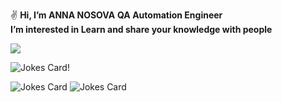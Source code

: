 ✌️ **Hi, I’m ANNA NOSOVA** 
  **QA Automation Engineer**   
  **I’m interested in Learn and share your knowledge with people**
  
![](https://komarev.com/ghpvc/?username=annaelecconte)

![Jokes Card](https://readme-jokes.vercel.app/api)!

<img src="https://readme-jokes.vercel.app/api" alt="Jokes Card" />


<img src="https://readme-jokes.vercel.app/api" alt="Jokes Card" />

<!---
annaelecconte/annaelecconte is a ✨ special ✨ repository because its `README.md` (this file) appears on your GitHub profile.
You can click the Preview link to take a look at your changes.
--->
